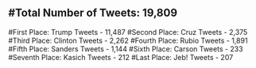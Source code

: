 #Total Number of Tweets: 19,809 
---
#First Place: Trump Tweets - 11,487
#Second Place: Cruz Tweets - 2,375
#Third Place: Clinton Tweets - 2,262
#Fourth Place: Rubio Tweets - 1,891
#Fifth Place: Sanders Tweets - 1,144
#Sixth Place: Carson Tweets - 233
#Seventh Place: Kasich Tweets - 212
#Last Place: Jeb! Tweets - 207

